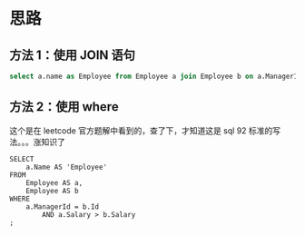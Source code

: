 # 思路
## 方法 1：使用 JOIN 语句
```sql
select a.name as Employee from Employee a join Employee b on a.ManagerId = b.Id where a.Salary > b.Salary;
```
## 方法 2：使用 where
这个是在 leetcode 官方题解中看到的，查了下，才知道这是 sql 92 标准的写法。。。涨知识了
```
SELECT
    a.Name AS 'Employee'
FROM
    Employee AS a,
    Employee AS b
WHERE
    a.ManagerId = b.Id
        AND a.Salary > b.Salary
;

```
